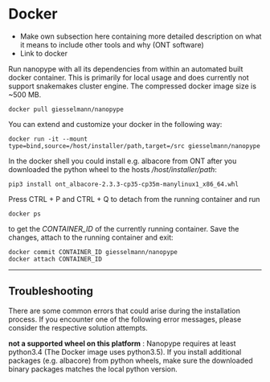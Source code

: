 # Docker

* Make own subsection here containing more detailed description on what it means to include other tools and why (ONT software)
* Link to docker

Run nanopype with all its dependencies from within an automated built docker container. This is primarily for local usage and does currently not support snakemakes cluster engine. The compressed docker image size is ~500 MB.

    docker pull giesselmann/nanopype

You can extend and customize your docker in the following way:

    docker run -it --mount type=bind,source=/host/installer/path,target=/src giesselmann/nanopype

In the docker shell you could install e.g. albacore from ONT after you downloaded the python wheel to the hosts */host/installer/path*:

    pip3 install ont_albacore-2.3.3-cp35-cp35m-manylinux1_x86_64.whl

Press CTRL + P and CTRL + Q to detach from the running container and run

    docker ps

to get the *CONTAINER_ID* of the currently running container. Save the changes, attach to the running container and exit:

    docker commit CONTAINER_ID giesselmann/nanopype
    docker attach CONTAINER_ID

***

## Troubleshooting
There are some common errors that could arise during the installation process. If you encounter one of the following error messages, please consider the respective solution attempts.

**not a supported wheel on this platform**
:   Nanopype requires at least python3.4 (The Docker image uses python3.5). If you install additional packages (e.g. albacore) from python wheels, make sure the downloaded binary packages matches the local python version.
